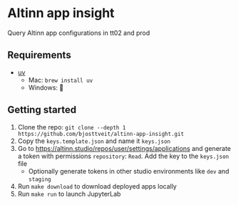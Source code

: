 # Altinn app insight

Query Altinn app configurations in tt02 and prod

## Requirements

- [uv](https://github.com/astral-sh/uv)
   - Mac: `brew install uv`
   - Windows: 🤷

## Getting started

1. Clone the repo: `git clone --depth 1 https://github.com/bjosttveit/altinn-app-insight.git`
2. Copy the `keys.template.json` and name it `keys.json`
3. Go to <https://altinn.studio/repos/user/settings/applications> and generate a token with permissions `repository`: `Read`. Add the key to the `keys.json` file
   - Optionally generate tokens in other studio environments like `dev` and `staging`
4. Run `make download` to download deployed apps locally
5. Run `make run` to launch JupyterLab
